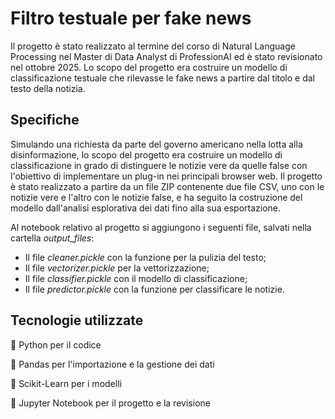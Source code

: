 # Filtro testuale per fake news

Il progetto è stato realizzato al termine del corso di Natural Language Processing nel Master di Data Analyst di ProfessionAI ed è stato revisionato nel ottobre 2025. Lo scopo del progetto era costruire un modello di classificazione testuale che rilevasse le fake news a partire dal titolo e dal testo della notizia.

## Specifiche

Simulando una richiesta da parte del governo americano nella lotta alla disinformazione, lo scopo del progetto era costruire un modello di classificazione in grado di distinguere le notizie vere da quelle false con l'obiettivo di implementare un plug-in nei principali browser web. Il progetto è stato realizzato a partire da un file ZIP contenente due file CSV, uno con le notizie vere e l'altro con le notizie false, e ha seguito la costruzione del modello dall'analisi esplorativa dei dati fino alla sua esportazione.

Al notebook relativo al progetto si aggiungono i seguenti file, salvati nella cartella *output_files*:

- Il file *cleaner.pickle* con la funzione per la pulizia del testo;
- Il file *vectorizer.pickle* per la vettorizzazione;
- Il file *classifier.pickle* con il modello di classificazione;
- Il file *predictor.pickle* con la funzione per classificare le notizie.

## Tecnologie utilizzate

🐍 Python per il codice

🐼 Pandas per l'importazione e la gestione dei dati

🤖 Scikit-Learn per i modelli

📔 Jupyter Notebook per il progetto e la revisione
